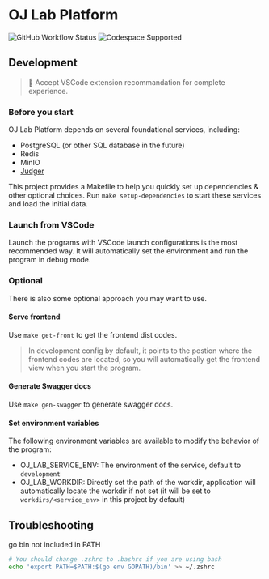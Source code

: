 # OJ Lab Platform

![GitHub Workflow Status](https://img.shields.io/github/actions/workflow/status/OJ-lab/oj-lab-platform/build-and-test.yaml?logo=github&label=Tests)
![Codespace Supported](https://img.shields.io/badge/Codespace_Supported-000000?style=flat&logo=github)

## Development

> 🌟 Accept VSCode extension recommandation for complete experience.

### Before you start

OJ Lab Platform depends on several foundational services, including:

- PostgreSQL (or other SQL database in the future)
- Redis
- MinIO
- [Judger](https://github.com/OJ-lab/judger)

This project provides a Makefile to help you quickly set up dependencies & other optional choices.
Run `make setup-dependencies` to start these services and load the initial data.

### Launch from VSCode

Launch the programs with VSCode launch configurations is the most recommended way.
It will automatically set the environment and run the program in debug mode.

### Optional

There is also some optional approach you may want to use.

#### Serve frontend

Use `make get-front` to get the frontend dist codes.
> In development config by default, it points to the postion where the frontend codes are located,
> so you will automatically get the frontend view when you start the program.

#### Generate Swagger docs

Use `make gen-swagger` to generate swagger docs.

#### Set environment variables

The following environment variables are available to modify the behavior of the program:

- OJ_LAB_SERVICE_ENV: The environment of the service, default to `development`
- OJ_LAB_WORKDIR: Directly set the path of the workdir, application will automatically locate the workdir if not set
(it will be set to `workdirs/<service_env>` in this project by default)

## Troubleshooting

go bin not included in PATH

```bash
# You should change .zshrc to .bashrc if you are using bash
echo 'export PATH=$PATH:$(go env GOPATH)/bin' >> ~/.zshrc
```
